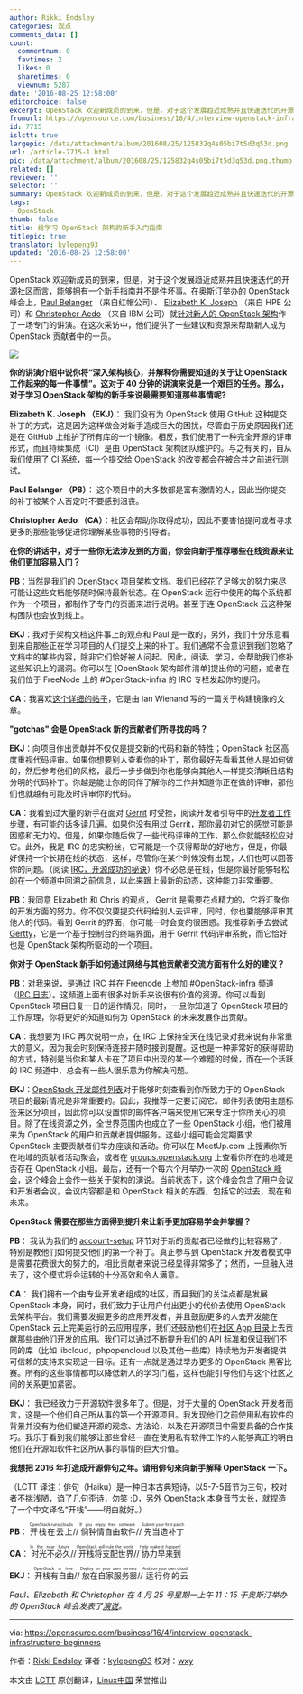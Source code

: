 ```yaml
---
author: Rikki Endsley
categories: 观点
comments_data: []
count:
  commentnum: 0
  favtimes: 2
  likes: 0
  sharetimes: 0
  viewnum: 5287
date: '2016-08-25 12:58:00'
editorchoice: false
excerpt: OpenStack 欢迎新成员的到来，但是，对于这个发展趋近成熟并且快速迭代的开源社区而言，能够拥有一个新手指南并不是件坏事。
fromurl: https://opensource.com/business/16/4/interview-openstack-infrastructure-beginners
id: 7715
islctt: true
largepic: /data/attachment/album/201608/25/125832q4s05bi7t5d3q53d.png
url: /article-7715-1.html
pic: /data/attachment/album/201608/25/125832q4s05bi7t5d3q53d.png.thumb.jpg
related: []
reviewer: ''
selector: ''
summary: OpenStack 欢迎新成员的到来，但是，对于这个发展趋近成熟并且快速迭代的开源社区而言，能够拥有一个新手指南并不是件坏事。
tags:
- OpenStack
thumb: false
title: 给学习 OpenStack 架构的新手入门指南
titlepic: true
translator: kylepeng93
updated: '2016-08-25 12:58:00'
---
```


OpenStack 欢迎新成员的到来，但是，对于这个发展趋近成熟并且快速迭代的开源社区而言，能够拥有一个新手指南并不是件坏事。在奥斯汀举办的 OpenStack 峰会上，[Paul Belanger](https://twitter.com/pabelanger) （来自红帽公司）、 [Elizabeth K. Joseph](https://twitter.com/pleia2) （来自 HPE 公司）和 [Christopher Aedo](https://twitter.com/docaedo) （来自 IBM 公司）就[针对新人的 OpenStack 架构](https://www.openstack.org/summit/austin-2016/summit-schedule/events/7337)作了一场专门的讲演。在这次采访中，他们提供了一些建议和资源来帮助新人成为 OpenStack 贡献者中的一员。


![](/data/attachment/album/201608/25/125832q4s05bi7t5d3q53d.png)


**你的讲演介绍中说你将“深入架构核心，并解释你需要知道的关于让 OpenStack 工作起来的每一件事情”。这对于 40 分钟的讲演来说是一个艰巨的任务。那么，对于学习 OpenStack 架构的新手来说最需要知道那些事情呢?**


**Elizabeth K. Joseph （EKJ）**： 我们没有为 OpenStack 使用 GitHub 这种提交补丁的方式，这是因为这样做会对新手造成巨大的困扰，尽管由于历史原因我们还是在 GitHub 上维护了所有库的一个镜像。相反，我们使用了一种完全开源的评审形式，而且持续集成（CI）是由 OpenStack 架构团队维护的。与之有关的，自从我们使用了 CI 系统，每一个提交给 OpenStack 的改变都会在被合并之前进行测试。


**Paul Belanger （PB）**： 这个项目中的大多数都是富有激情的人，因此当你提交的补丁被某个人否定时不要感到沮丧。


**Christopher Aedo （CA）**：社区会帮助你取得成功，因此不要害怕提问或者寻求更多的那些能够促进你理解某些事物的引导者。


**在你的讲话中，对于一些你无法涉及到的方面，你会向新手推荐哪些在线资源来让他们更加容易入门？**


**PB**：当然是我们的 [OpenStack 项目架构文档](http://docs.openstack.org/infra/system-config/)。我们已经花了足够大的努力来尽可能让这些文档能够随时保持最新状态。在 OpenStack 运行中使用的每个系统都作为一个项目，都制作了专门的页面来进行说明。甚至于连 OpenStack 云这种架构团队也会放到线上。


**EKJ**：我对于架构文档这件事上的观点和 Paul 是一致的，另外，我们十分乐意看到来自那些正在学习项目的人们提交上来的补丁。我们通常不会意识到我们忽略了文档中的某些内容，除非它们恰好被人问起。因此，阅读、学习，会帮助我们修补这些知识上的漏洞。你可以在 [OpenStack 架构邮件清单]提出你的问题，或者在我们位于 FreeNode 上的 #OpenStack-infra 的 IRC 专栏发起你的提问。


**CA**：我喜欢[这个详细的帖子](https://www.technovelty.org/openstack/image-building-in-openstack-ci.html)，它是由 Ian Wienand 写的一篇关于构建镜像的文章。


**"gotchas" 会是 OpenStack 新的贡献者们所寻找的吗？**


**EKJ**：向项目作出贡献并不仅仅是提交新的代码和新的特性；OpenStack 社区高度重视代码评审。如果你想要别人查看你的补丁，那你最好先看看其他人是如何做的，然后参考他们的风格，最后一步步做到你也能够向其他人一样提交清晰且结构分明的代码补丁。你越是能让你的同伴了解你的工作并知道你正在做的评审，那他们也就越有可能及时评审你的代码。


**CA**：我看到过大量的新手在面对 [Gerrit](https://code.google.com/p/gerrit/) 时受挫，阅读开发者引导中的[开发者工作步骤](http://docs.openstack.org/infra/manual/developers.html#development-workflow)，有可能的话多读几遍。如果你没有用过 Gerrit，那你最初对它的感觉可能是困惑和无力的。但是，如果你随后做了一些代码评审的工作，那么你就能轻松应对它。此外，我是 IRC 的忠实粉丝，它可能是一个获得帮助的好地方，但是，你最好保持一个长期在线的状态，这样，尽管你在某个时候没有出现，人们也可以回答你的问题。（阅读 [IRC，开源成功的秘诀](https://developer.ibm.com/opentech/2015/12/20/irc-the-secret-to-success-in-open-source/)）你不必总是在线，但是你最好能够轻松的在一个频道中回溯之前信息，以此来跟上最新的动态，这种能力非常重要。


**PB**：我同意 Elizabeth 和 Chris 的观点， Gerrit 是需要花点精力的，它将汇聚你的开发方面的努力。你不仅仅要提交代码给别人去评审，同时，你也要能够评审其他人的代码。看到 Gerrit 的界面，你可能一时会变的很困惑。我推荐新手去尝试 [Gertty](https://pypi.python.org/pypi/gertty)，它是一个基于控制台的终端界面，用于 Gerrit 代码评审系统，而它恰好也是 OpenStack 架构所驱动的一个项目。


**你对于 OpenStack 新手如何通过网络与其他贡献者交流方面有什么好的建议？**


**PB**：对我来说，是通过 IRC 并在 Freenode 上参加 #OpenStack-infra 频道（[IRC 日志](http://eavesdrop.openstack.org/irclogs/%23openstack-infra/)）。这频道上面有很多对新手来说很有价值的资源。你可以看到 OpenStack 项目日复一日的运作情况，同时，一旦你知道了 OpenStack 项目的工作原理，你将更好的知道如何为 OpenStack 的未来发展作出贡献。


**CA**：我想要为 IRC 再次说明一点，在 IRC 上保持全天在线记录对我来说有非常重大的意义，因为我会时刻保持连接并随时接到提醒。这也是一种非常好的获得帮助的方式，特别是当你和某人卡在了项目中出现的某一个难题的时候，而在一个活跃的 IRC 频道中，总会有一些人很乐意为你解决问题。


**EKJ**：[OpenStack 开发邮件列表](http://lists.openstack.org/cgi-bin/mailman/listinfo/openstack-dev)对于能够时刻查看到你所致力于的 OpenStack 项目的最新情况是非常重要的。因此，我推荐一定要订阅它。邮件列表使用主题标签来区分项目，因此你可以设置你的邮件客户端来使用它来专注于你所关心的项目。除了在线资源之外，全世界范围内也成立了一些 OpenStack 小组，他们被用来为 OpenStack 的用户和贡献者提供服务。这些小组可能会定期要求 OpenStack 主要贡献者们举办座谈和活动。你可以在 MeetUp.com 上搜素你所在地域的贡献者活动聚会，或者在 [groups.openstack.org](https://groups.openstack.org/) 上查看你所在的地域是否存在 OpenStack 小组。最后，还有一个每六个月举办一次的 [OpenStack 峰会](https://www.openstack.org/summit/)，这个峰会上会作一些关于架构的演说。当前状态下，这个峰会包含了用户会议和开发者会议，会议内容都是和 OpenStack 相关的东西，包括它的过去，现在和未来。


**OpenStack 需要在那些方面得到提升来让新手更加容易学会并掌握？**


**PB**： 我认为我们的 [account-setup](http://docs.openstack.org/infra/manual/developers.html#account-setup) 环节对于新的贡献者已经做的比较容易了，特别是教他们如何提交他们的第一个补丁。真正参与到 OpenStack 开发者模式中是需要花费很大的努力的，相比贡献者来说已经显得非常多了；然而，一旦融入进去了，这个模式将会运转的十分高效和令人满意。


**CA**： 我们拥有一个由专业开发者组成的社区，而且我们的关注点都是发展 OpenStack 本身，同时，我们致力于让用户付出更小的代价去使用 OpenStack 云架构平台。我们需要发掘更多的应用开发者，并且鼓励更多的人去开发能在 OpenStack 云上完美运行的云应用程序，我们还鼓励他们在[社区 App 目录](https://apps.openstack.org/)上去贡献那些由他们开发的应用。我们可以通过不断提升我们的 API 标准和保证我们不同的库（比如 libcloud，phpopencloud 以及其他一些库）持续地为开发者提供可信赖的支持来实现这一目标。还有一点就是通过举办更多的 OpenStack 黑客比赛。所有的这些事情都可以降低新人的学习门槛，这样也能引导他们与这个社区之间的关系更加紧密。


**EKJ**： 我已经致力于开源软件很多年了。但是，对于大量的 OpenStack 开发者而言，这是一个他们自己所从事的第一个开源项目。我发现他们之前使用私有软件的背景并没有为他们塑造开源的观念、方法论，以及在开源项目中需要具备的合作技巧。我乐于看到我们能够让那些曾经一直在使用私有软件工作的人能够真正的明白他们在开源如软件社区所从事的事情的巨大价值。


**我想把 2016 年打造成开源俳句之年。请用俳句来向新手解释 OpenStack 一下。**


（LCTT 译注：俳句（Haiku）是一种日本古典短诗，以5-7-5音节为三句，校对者不揣浅陋，诌了几句歪诗，勿笑 :D，另外 OpenStack 本身音节太长，就捏造了一个中文译名“开栈”——明白就好。）


**PB**： <ruby> 开栈在云上 <rp>  （ </rp> <rt>  OpenStack runs clouds </rt> <rp>  ） </rp></ruby>//<ruby> 倘钟情自由软件 <rp>  （ </rp> <rt>  If you enjoy free software </rt> <rp>  ） </rp></ruby>//<ruby> 先当造补丁 <rp>  （ </rp> <rt>  Submit your first patch </rt> <rp>  ） </rp></ruby>


**CA**：<ruby> 时光不必久 <rp>  （ </rp> <rt>  In the near future </rt> <rp>  ） </rp></ruby>//<ruby> 开栈将支配世界 <rp>  （ </rp> <rt>  OpenStack will rule the world </rt> <rp>  ） </rp></ruby>//<ruby> 协力早来到 <rp>  （ </rp> <rt>  Help make it happen! </rt> <rp>  ） </rp></ruby>


**EKJ**：<ruby> 开栈有自由 <rp>  （ </rp> <rt>  OpenStack is free </rt> <rp>  ） </rp></ruby>//<ruby> 放在自家服务器 <rp>  （ </rp> <rt>  Deploy on your own servers </rt> <rp>  ） </rp></ruby>//<ruby> 运行你的云 <rp>  （ </rp> <rt>  And run your own cloud! </rt> <rp>  ） </rp></ruby>


*Paul、Elizabeth 和 Christopher 在 4 月 25 号星期一上午 11：15 于奥斯汀举办的 OpenStack 峰会发表了[演说](https://www.openstack.org/summit/austin-2016/summit-schedule/events/7337)。*




---


via: <https://opensource.com/business/16/4/interview-openstack-infrastructure-beginners>


作者：[Rikki Endsley](http://rikkiendsley.com/) 译者：[kylepeng93](https://github.com/kylepeng93) 校对：[wxy](https://github.com/wxy)


本文由 [LCTT](https://github.com/LCTT/TranslateProject) 原创翻译，[Linux中国](https://linux.cn/) 荣誉推出